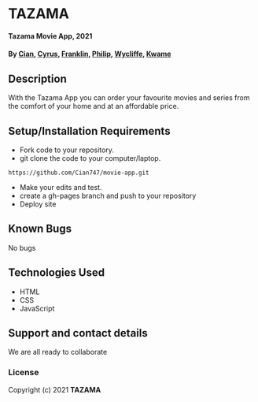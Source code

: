 # TAZAMA
#### Tazama Movie App, 2021
#### By **[Cian](https://github.com/Cian747), [Cyrus](https://github.com/cyruswere), [Franklin](https://github.com/Garlinsk), [Philip](https://github.com/PhilipOdhiambo), [Wycliffe](https://github.com/makoribosire254), [Kwame](https://github.com/kwamemilanya)**
## Description
With the Tazama App you can order your favourite movies and series from the comfort of your home and at an affordable price.
## Setup/Installation Requirements
* Fork code to your repository.
* git clone the code to your computer/laptop.
```
https://github.com/Cian747/movie-app.git
```
* Make your edits and test. 
* create a gh-pages branch and push to your repository
* Deploy site

## Known Bugs
No bugs
## Technologies Used
* HTML
* CSS
* JavaScript
## Support and contact details
We are all ready to collaborate
### License

Copyright (c) 2021 **TAZAMA**
